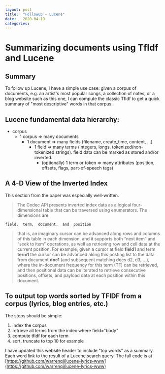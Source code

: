 ```yaml
---
layout: post
title:  "Followup - Lucene"
date:   2020-04-19
categories:
---
```



**Summarizing documents using TfIdf and Lucene**
============================================


## Summary

To follow up Lucene, I have a simple use case: given a corpus of documents, e.g. an artist's most popular songs, a collection of notes, or a blog website such as this one, I can compute the classic TfIdf to get a quick summary of "most descriptive" words in that corpus.


## Lucene fundamental data hierarchy:

- corpus
  - 1 corpus => many documents
    - 1 document => many fields (filename, create_time, content, ...)
      - 1 field => many terms (integers, longs, tokenized/non-tokenized strings). field data can be marked as stored and/or inverted.
        - (optionally) 1 term or token => many attributes (position, offsets, flags, part-of-speech tags)


## A 4-D View of the Inverted Index

This section from the paper was especially well-written.

>The  Codec  API  presents  inverted  index  data  as  a  logical  four-dimensional  table  that  can  be  traversed  using  enumerators.  The dimensions  are:

```
field,  term,  document,  and  position
```

>that  is,  an imaginary cursor can be advanced along rows and columns of this table  in  each  dimension,  and  it  supports  both  “next  item”  and “seek  to  item”  operations,  as  well  as  retrieving  row  and  cell  data at the current position. For example, given a cursor at field **field1** and term **term1** the  cursor  can  be  advanced  along  this  posting  list  to  the data from document **doc1** (and subsequent matching docs d2, d3, ...),  where  the  in-document  frequency  for this term (TF) can be retrieved, and then positional data can be iterated to retrieve consecutive positions, offsets, and payload data at each position within this document.


## To output top words sorted by TFIDF from a corpus (lyrics, blog entries, etc.)

The steps should be simple:

1. index the corpus
2. retrieve all terms from the index where field="body"
3. compute tfidf for each term
4. sort, truncate to top 10 for example


I have updated this website header to include "top words" as a summary. Each word link to the result of a Lucene search query. The full code is at [https://github.com/warrenqi/lucene-lyrics-www](https://github.com/warrenqi/lucene-lyrics-www)